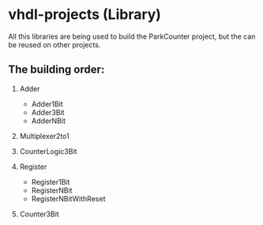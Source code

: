 # vhdl-projects (Library)

All this libraries are being used to build the ParkCounter project,
but the can be reused on other projects.

## The building order:

1. Adder
    * Adder1Bit
    * Adder3Bit
    * AdderNBit

2. Multiplexer2to1

3. CounterLogic3Bit

4. Register
    * Register1Bit
    * RegisterNBit 
    * RegisterNBitWithReset 

5. Counter3Bit
